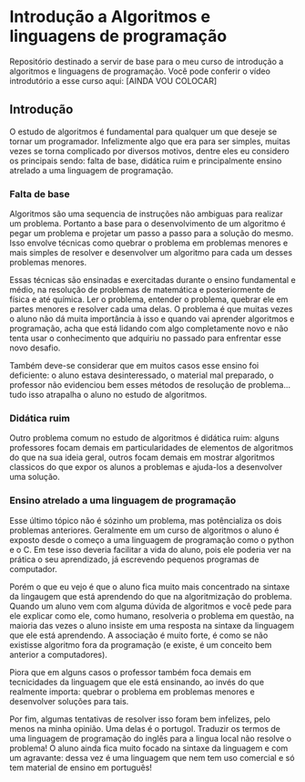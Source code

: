 
# Introdução a Algoritmos e linguagens de programação

Repositório destinado a servir de base para o meu curso de introdução a algoritmos e linguagens de programação. Você pode conferir o vídeo introdutório a esse curso aqui: [AINDA VOU COLOCAR]

## Introdução

O estudo de algoritmos é fundamental para qualquer um que deseje se tornar um programador. Infelizmente algo que era para ser simples, muitas vezes se torna complicado por diversos motivos, dentre eles eu considero os principais sendo: falta de base, didática ruim e principalmente ensino atrelado a uma linguagem de programação. 

### Falta de base

Algoritmos são uma sequencia de instruções não ambiguas para realizar um problema. Portanto a base para o desenvolvimento de um algoritmo é pegar um problema e projetar um passo a passo para a solução do mesmo. Isso envolve técnicas como quebrar o problema em problemas menores e mais simples de resolver e desenvolver um algoritmo para cada um desses problemas menores.  

Essas técnicas são ensinadas e exercitadas durante o ensino fundamental e médio, na resolução de problemas de matemática e posteriormente de física e até química. Ler o problema, entender o problema, quebrar ele em partes menores e resolver cada uma delas. O problema é que muitas vezes o aluno não dá muita importância à isso e quando vai aprender algoritmos e programação, acha que está lidando com algo completamente novo e não tenta usar o conhecimento que adquiriu no passado para enfrentar esse novo desafio. 

Também deve-se considerar que em muitos casos esse ensino foi deficiente: o aluno estava desinteressado, o material mal preparado, o professor não evidenciou bem esses métodos de resolução de problema... tudo isso atrapalha o aluno no estudo de algoritmos.

### Didática ruim

Outro problema comum no estudo de algoritmos é didática ruim: alguns professores focam demais em particularidades de elementos de algoritmos do que na sua ideia geral, outros focam demais em mostrar algoritmos classicos do que expor os alunos a problemas e ajuda-los a desenvolver uma solução.

### Ensino atrelado a uma linguagem de programação

Esse último tópico não é sózinho um problema, mas potêncializa os dois problemas anteriores. Geralmente em um curso de algoritmos o aluno é exposto desde o começo a uma linguagem de programação como o python e o C. Em tese isso deveria facilitar a vida do aluno, pois ele poderia ver na prática o seu aprendizado, já escrevendo pequenos programas de computador. 

Porém o que eu vejo é que o aluno fica muito mais concentrado na sintaxe da lingaugem que está aprendendo do que na algoritmização do problema. Quando um aluno vem com alguma dúvida de algoritmos e você pede para ele explicar como ele, como humano, resolveria o problema em questão, na maioria das vezes o aluno insiste em uma resposta na sintaxe da linguagem que ele está aprendendo. A associação é muito forte, é como se não existisse algoritmo fora da programação (e existe, é um conceito bem anterior a computadores).

Piora que em alguns casos o professor também foca demais em tecnicidades da linguagem que ele está ensinando, ao invés do que realmente importa: quebrar o problema em problemas menores e desenvolver soluções para tais.

Por fim, algumas tentativas de resolver isso foram bem infelizes, pelo menos na minha opinião. Uma delas é o portugol. Traduzir os termos de uma linguagem de programação do inglês para a lingua local não resolve o problema! O aluno ainda fica muito focado na sintaxe da linguagem e com um agravante: dessa vez é uma linguagem que nem tem uso comercial e só tem material de ensino em português!


